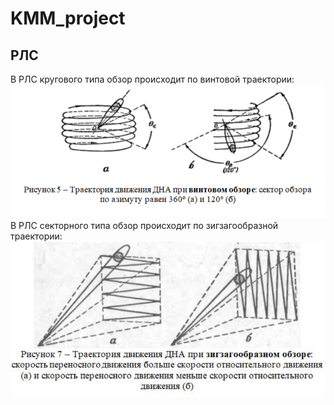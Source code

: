 # KMM_project

## РЛС
В РЛС кругового типа обзор происходит по винтовой траектории:
![RadarRound](images/img_RadarRound.png)
В РЛС секторного типа обзор происходит по зигзагообразной траектории:
![RadarSector](images/img_RadarSector.png)